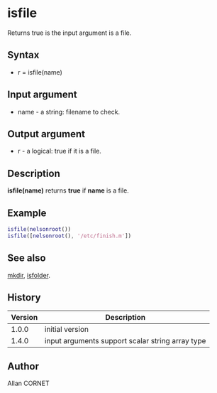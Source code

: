 # isfile

Returns true is the input argument is a file.

## Syntax

- r = isfile(name)

## Input argument

- name - a string: filename to check.

## Output argument

- r - a logical: true if it is a file.

## Description

  <p><b>isfile(name)</b> returns <b>true</b> if <b>name</b> is a file.</p>

## Example

```matlab
isfile(nelsonroot())
isfile([nelsonroot(), '/etc/finish.m'])
```

## See also

[mkdir](mkdir.md), [isfolder](isfolder.md).

## History

| Version | Description                                      |
| ------- | ------------------------------------------------ |
| 1.0.0   | initial version                                  |
| 1.4.0   | input arguments support scalar string array type |

## Author

Allan CORNET

